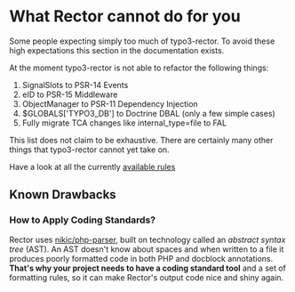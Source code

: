 # What Rector cannot do for you

Some people expecting simply too much of typo3-rector.
To avoid these high expectations this section in the documentation exists.

At the moment typo3-rector is not able to refactor the following things:

1. SignalSlots to PSR-14 Events
2. eID to PSR-15 Middleware
3. ObjectManager to PSR-11 Dependency Injection
4. $GLOBALS['TYPO3_DB'] to Doctrine DBAL (only a few simple cases)
5. Fully migrate TCA changes like internal_type=file to FAL

This list does not claim to be exhaustive. There are certainly many other things that typo3-rector cannot yet take on.

Have a look at all the currently [available rules](all_rectors_overview.md)

## Known Drawbacks

### How to Apply Coding Standards?

Rector uses [nikic/php-parser](https://github.com/nikic/PHP-Parser/), built on technology called an *abstract syntax tree* (AST). An AST doesn't know about spaces and when written to a file it produces poorly formatted code in both PHP and docblock annotations. **That's why your project needs to have a coding standard tool** and a set of formatting rules, so it can make Rector's output code nice and shiny again.
